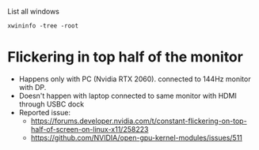 List all windows
```
xwininfo -tree -root
```

# Flickering in top half of the monitor

* Happens only with PC (Nvidia RTX 2060). connected to 144Hz monitor with DP.
* Doesn't happen with laptop connected to same monitor with HDMI through USBC dock
* Reported issue:
  * https://forums.developer.nvidia.com/t/constant-flickering-on-top-half-of-screen-on-linux-x11/258223
  * https://github.com/NVIDIA/open-gpu-kernel-modules/issues/511
 